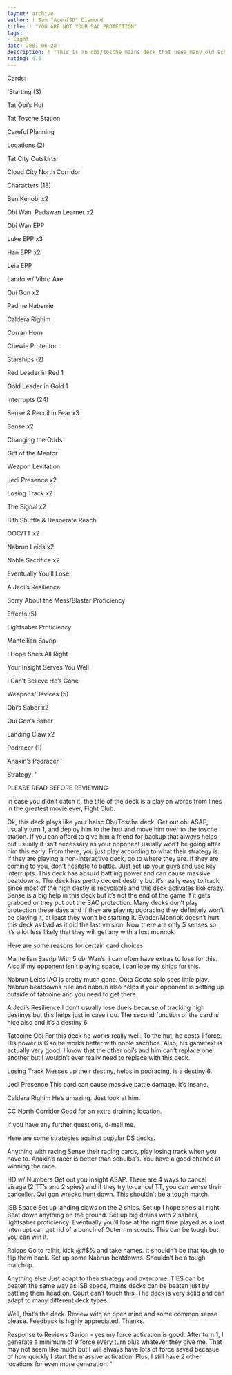 ```yaml
---
layout: archive
author: ! Sam "AgentSD" Diamond
title: ! "YOU ARE NOT YOUR SAC PROTECTION"
tags:
- Light
date: 2001-06-28
description: ! "This is an obi/tosche mains deck that uses many old school interrupts combined with mains to overpower the opponent."
rating: 4.5
---
```

Cards: 

'Starting (3)

Tat Obi’s Hut

Tat Tosche Station

Careful Planning


Locations (2)

Tat City Outskirts

Cloud City North Corridor


Characters (18)

Ben Kenobi x2

Obi Wan, Padawan Learner x2

Obi Wan EPP

Luke EPP x3

Han EPP x2

Leia EPP

Lando w/ Vibro Axe

Qui Gon x2

Padme Naberrie

Caldera Righim

Corran Horn

Chewie Protector


Starships (2)

Red Leader in Red 1

Gold Leader in Gold 1


Interrupts (24)

Sense & Recoil in Fear x3

Sense x2

Changing the Odds

Gift of the Mentor

Weapon Levitation

Jedi Presence x2

Losing Track x2

The Signal x2

Bith Shuffle & Desperate Reach

OOC/TT x2

Nabrun Leids x2

Noble Sacrifice x2

Eventually You’ll Lose

A Jedi’s Resilience

Sorry About the Mess/Blaster Proficiency


Effects (5)

Lightsaber Proficiency

Mantellian Savrip

I Hope She’s All Right

Your Insight Serves You Well

I Can’t Believe He’s Gone


Weapons/Devices (5)

Obi’s Saber x2

Qui Gon’s Saber

Landing Claw x2


Podracer (1)

Anakin’s Podracer '

Strategy: '

PLEASE READ BEFORE REVIEWING


In case you didn’t catch it, the title of the deck is a play on words from lines in the greatest movie ever, Fight Club.  


Ok, this deck plays like your baisc Obi/Tosche deck.  Get out obi ASAP, usually turn 1, and deploy him to the hutt and move him over to the tosche station.  If you can afford to give him a friend for backup that always helps but usually it isn’t necessary as your opponent usually won’t be going after him this early.  From there, you just play according to what their strategy is.  If they are playing a non-interactive deck, go to where they are.  If they are coming to you, don’t hesitate to battle.  Just set up your guys and use key interrupts.  This deck has absurd battling power and can cause massive beatdowns.  The deck has pretty decent destiny but it’s really easy to track since most of the high destiy is recyclable and this deck activates like crazy.  Sense is a big help in this deck but it’s not the end of the game if it gets grabbed or they put out the SAC protection.  Many decks don’t play protection these days and if they are playing podracing they definitely won’t be playing it, at least they won’t be starting it.  Evader/Monnok doesn’t hurt this deck as bad as it did the last version.  Now there are only 5 senses so it’s a lot less likely that they will get any with a lost monnok.  


Here are some reasons for certain card choices


Mantellian Savrip With 5 obi Wan’s, i can often have extras to lose for this.  Also if my opponent isn’t playing space, I can lose my ships for this.


Nabrun Leids IAO is pretty much gone.  Oota Goota solo sees little play.  Nabrun beatdowns rule and nabrun also helps if your opponent is setting up outside of tatooine and you need to get there.  


A Jedi’s Resilience I don’t usually lose duels because of tracking high destinys but this helps just in case i do.  The second function of the card is nice also and it’s a destiny 6.


Tatooine Obi For this deck he works really well.  To the hut, he costs 1 force.  His power is 6 so he works better with noble sacrifice.  Also, his gametext is actually very good.  I know that the other obi’s and him can’t replace one another but I wouldn’t ever really need to replace with this deck.


Losing Track Messes up their destiny, helps in podracing, is a destiny 6.


Jedi Presence  This card can cause massive battle damage.  It’s insane.


Caldera Righim He’s amazing.  Just look at him.  


CC North Corridor Good for an extra draining location.


If you have any further questions, d-mail me.


Here are some strategies against popular DS decks.


Anything with racing Sense their racing cards, play losing track when you have to.  Anakin’s racer is better than sebulba’s.  You have a good chance at winning the race.


HD w/ Numbers Get out you insight ASAP.  There are 4 ways to cancel visage (2 TT’s and 2 spies) and if they try to cancel TT, you can sense their canceller.  Qui gon wrecks hunt down.  This shouldn’t be a tough match.


ISB Space  Set up landing claws on the 2 ships.  Set up I hope she’s all right.  Beat down anything on the ground.  Set up big drains with 2 sabers, lightsaber proficiency.  Eventually you’ll lose at the right time played as a lost interrupt can get rid of a bunch of Outer rim scouts.  This can be tough but you can win it.


Ralops Go to ralitir, kick @#$% and take names.  It shouldn’t be that tough to flip them back.  Set up some Nabrun beatdowns.  Shouldn’t be a tough matchup.


Anything else  Just adapt to their strategy and overcome.  TIES can be beaten the same way as ISB space, mains decks can be beaten just by battling them head on.  Court can’t touch this.  The deck is very solid and can adapt to many different deck types.


Well, that’s the deck.  Review with an open mind and some common sense please.  Feedback is highly appreciated.  Thanks. 


Response to Reviews  Garion - yes my force activation is good.  After turn 1, I generate a minimum of 9 force every turn plus whatever they give me.   That may not seem like much but I will always have lots of force saved becasue of how quickly I start the massive activation.  Plus, I still have 2 other locations for even more generation. '